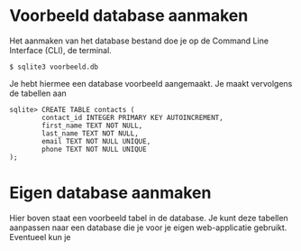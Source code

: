 # Voorbeeld database aanmaken 

Het aanmaken van het database bestand doe je op de Command Line Interface (CLI), de terminal. 
```
$ sqlite3 voorbeeld.db
```

Je hebt hiermee een database voorbeeld aangemaakt. Je maakt vervolgens de tabellen aan 

```
sqlite> CREATE TABLE contacts (
        contact_id INTEGER PRIMARY KEY AUTOINCREMENT,
        first_name TEXT NOT NULL,
        last_name TEXT NOT NULL,
        email TEXT NOT NULL UNIQUE,
        phone TEXT NOT NULL UNIQUE
);
```

# Eigen database aanmaken

Hier boven staat een voorbeeld tabel in de database. Je kunt deze tabellen aanpassen naar een database die je voor je eigen web-applicatie gebruikt. Eventueel kun je 